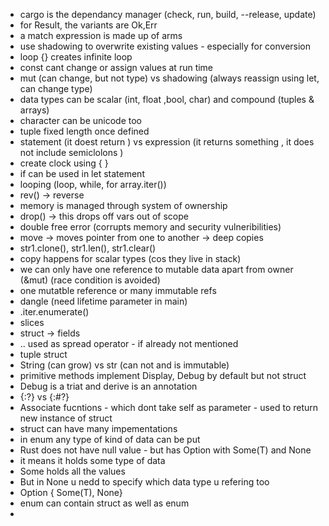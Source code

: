 * cargo is the dependancy manager (check, run, build, --release, update)
* for Result, the variants are Ok,Err
* a match expression is made up of arms
* use shadowing to overwrite existing values - especially for conversion
* loop {} creates infinite loop
* const cant change or assign values at run time
* mut (can change, but not type) vs shadowing (always reassign using let, can change type) 
* data types can be scalar (int, float ,bool, char) and compound (tuples & arrays)
* character can be unicode too
* tuple fixed length once defined
* statement (it doest return ) vs expression (it returns something , it does not include semiclolons )
* create clock using { }
* if can be used in let statement
* looping (loop, while, for array.iter())
* rev() -> reverse
* memory is managed through system of ownership
* drop() -> this drops off vars out of scope
* double free error (corrupts memory and security vulneribilities)
* move -> moves pointer from one to another -> deep copies
* str1.clone(), str1.len(), str1.clear()
* copy happens for scalar types (cos they live in stack)
* we can only have one reference to mutable data apart from owner (&mut) (race condition is avoided)
* one mutatble reference or many immutable refs
* dangle (need lifetime parameter in main)
* .iter.enumerate()
* slices
* struct -> fields
* .. used as spread operator - if already not mentioned
* tuple struct
* String (can grow) vs str (can not and is immutable)
* primitive methods implement Display, Debug by default but not struct
* Debug is a triat and derive is an annotation
* {:?} vs {:#?}
* Associate fucntions - which dont take self as parameter - used to return new instance of struct
* struct can have many impementations
* in enum any type of kind of data can be put
* Rust does not have null value - but has Option<T> with Some(T) and None
* <T> it means it holds some type of data 
* Some holds all the values
* But in None u nedd to specify which data type u refering too
* Option<T> { Some(T), None}
* enum can contain struct as well as enum
* 